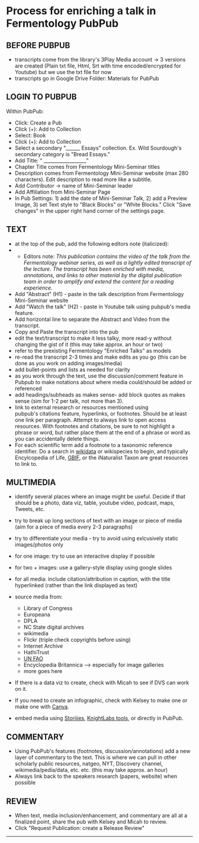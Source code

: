 Process for enriching a talk in Fermentology PubPub
===
BEFORE PUBPUB
---
- transcripts come from the library's 3Play Media account → 3 versions are created (Plain txt file, Html, Srt with time encoded/encrypted for Youtube) but we use the txt file for now
- transcripts go in Google Drive Folder: Materials for PubPub

LOGIN TO PUBPUB
---
Within PubPub: 
- Click: Create a Pub 
- Click (+): Add to Collection
- Select: Book
- Click (+): Add to Collection
- Select a secondary "______ Essays" collection. Ex. Wild Sourdough's secondary category is "Bread Essays."
- Add Title: “ __________________”
- Chapter Title comes from Fermentology Mini-Seminar titles
- Description comes from Fermentology Mini-Seminar website (max 280 characters). Edit description to read more like a subtitle. 
- Add Contributor → name of Mini-Seminar leader
- Add Affiliation from Mini-Seminar Page
- In Pub Settings: 1) add the date of Mini-Seminar Talk, 2) add a Preview Image, 3) set Text style to "Black Blocks" or "White Blocks." Click "Save changes" in the upper right hand corner of the settings page.

TEXT
---
- at the top of the pub, add the following editors note (italicized): 
- - Editors note: _This publication contains the video of the talk from the Fermentology webinar series, as well as a lightly edited transcript of the lecture. The transcript has been enriched with media, annotations, and links to other material by the digital publication team in order to amplify and extend the content for a reading experience._
- Add "Abstract" (H1) - paste in the talk description from Fermentology Mini-Seminar website
- Add "Watch the talk" (H2) - paste in Youtube talk using pubpub's media feature.
- Add horizontal line to separate the Abstract and Video from the transcript. 
- Copy and Paste the transcript into the pub
- edit the text/transcript to make it less talky, more read-y without changing the gist of it (this may take approx. an hour or two)
- refer to the prexisting Fermentology "Enriched Talks" as models 
- re-read the transcript 2-3 times and make edits as you go (this can be done as you work on adding images/media)
- add bullet-points and lists as needed for clarity 
- as you work through the text, use the discussion/comment feature in Pubpub to make notations about where media could/should be added or referenced
- add headings/subheads as makes sense- add block quotes as makes sense (sim for 1-2 per talk, not more than 3). 
- link to external research or resources mentioned using pubpub's citations feature, hyperlinks, or footnotes. Should be at least one link per paragraph. Attempt to always link to open access resources. With footnotes and citations, be sure to not highlight a phrase or word, but rather place them at the end of a phrase or word as you can accidentally delete things.
- For each scientific term add a footnote to a taxonomic reference identifier. Do a search in [wikidata](https://www.wikidata.org/wiki/Q719725) or wikispecies to begin, and typically Encylcopedia of Life, [GBIF](https://www.gbif.org/), or the iNaturalist Taxon are great resources to link to.

MULTIMEDIA
---
- identify several places where an image might be useful. Decide if that should be a photo, data viz, table, youtube video, podcast, maps, Tweets, etc. 
- try to break up long sections of text with an image or piece of media (aim for a piece of media every 2-3 paragraphs)
- try to differentiate your media - try to avoid using exlcusively static images/photos only
- for one image: try to use an interactive display if possible
- for two + images: use a gallery-style display using google slides
- for all media: include citation/attribution in caption, with the title hyperlinked (rather than the link displayed as text)
- source media from:
  * Library of Congress
  * Europeana
  * DPLA
  * NC State digital archives
  * wikimedia
  * Flickr (triple check copyrights before using)
  * Internet Archive
  * HathiTrust
  * [UN FAO](http://www.fao.org/home/en/)
  * Encyclopedia Britannica --> especially for image galleries
  * more goes here
  
- If there is a data viz to create, check with Micah to see if DVS can work on it. 
- If you need to create an infographic, check with Kelsey to make one or make one with [Canva](https://www.canva.com/). 
- embed media using [Storiiies](https://storiiies.cogapp.com/), [KnightLabs tools](https://knightlab.northwestern.edu/projects/), or directly in PubPub.

COMMENTARY
---
- Using PubPub's features (footnotes, discussion/annotations) add a new layer of commentary to the text. This is where we can pull in other scholarly public resources, natgeo, NYT, Discovery channel, wikimedia/pedia/data, etc. etc. (this may take approx. an hour)
- Always link back to the speakers research (papers, website) when possible

REVIEW
---
- When text, media inclusion/enhancement, and commentary are all at a finalized point, share the pub with Kelsey and Micah to review.
- Click "Request Publication: create a Release Review"
---
